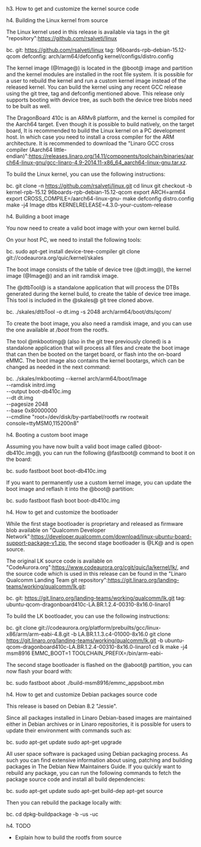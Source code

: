 h3. How to get and customize the kernel source code

h4. Building the Linux kernel from source

The Linux kernel used in this release is available via tags in the git "repository":https://github.com/rsalveti/linux

bc. git: https://github.com/rsalveti/linux
tag: 96boards-rpb-debian-15.12-qcom
defconfig: arch/arm64/defconfig kernel/configs/distro.config

The kernel image (@Image@) is located in the @boot@ image and partition and the kernel modules are installed in the root file system. It is possible for a user to rebuild the kernel and run a custom kernel image instead of the released kernel. You can build the kernel using any recent GCC release using the git tree, tag and defconfig mentioned above. This release only supports booting with device tree, as such both the device tree blobs need to be built as well.

The DragonBoard 410c is an ARMv8 platform, and the kernel is compiled for the Aarch64 target. Even though it is possible to build natively, on the target board, It is recommended to build the Linux kernel on a PC development host. In which case you need to install a cross compiler for the ARM architecture. It is recommended to download the "Linaro GCC cross compiler (Aarch64 little-endian)":https://releases.linaro.org/14.11/components/toolchain/binaries/aarch64-linux-gnu/gcc-linaro-4.9-2014.11-x86_64_aarch64-linux-gnu.tar.xz.

To build the Linux kernel, you can use the following instructions:

bc. git clone -n https://github.com/rsalveti/linux.git
cd linux
git checkout -b kernel-rpb-15.12 96boards-rpb-debian-15.12-qcom
export ARCH=arm64
export CROSS_COMPILE=<path to your GCC cross compiler>/aarch64-linux-gnu-
make defconfig distro.config
make -j4 Image dtbs KERNELRELEASE=4.3.0-your-custom-release

h4. Building a boot image

You now need to create a valid boot image with your own kernel build.

On your host PC, we need to install the following tools:

bc. sudo apt-get install device-tree-compiler
git clone git://codeaurora.org/quic/kernel/skales

The boot image consists of the table of device tree (@dt.img@), the kernel image (@Image@) and an init ramdisk image.

The @dtbTool@ is a standalone application that will process the DTBs generated during the kernel build, to create the table of device tree image. This tool is included in the @skales@ git tree cloned above.

bc. ./skales/dtbTool -o dt.img -s 2048 arch/arm64/boot/dts/qcom/

To create the boot image, you also need a ramdisk image, and you can use the one available at _/boot_ from the rootfs.

The tool @mkbootimg@ (also in the git tree previously cloned) is a standalone application that will process all files and create the boot image that can then be booted on the target board, or flash into the on-board eMMC. The boot image also contains the kernel bootargs, which can be changed as needed in the next command:

bc. ./skales/mkbootimg --kernel arch/arm64/boot/Image \
                   --ramdisk initrd.img \
                   --output boot-db410c.img \
                   --dt dt.img \
                   --pagesize 2048 \
                   --base 0x80000000 \
                   --cmdline "root=/dev/disk/by-partlabel/rootfs rw rootwait console=ttyMSM0,115200n8"

h4. Booting a custom boot image

Assuming you have now built a valid boot image called @boot-db410c.img@, you can run the following @fastboot@ command to boot it on the board:

bc. sudo fastboot boot boot-db410c.img

If you want to permanently use a custom kernel image, you can update the boot image and reflash it into the @boot@ partition:

bc. sudo fastboot flash boot boot-db410c.img

h4. How to get and customize the bootloader

While the first stage bootloader is proprietary and released as firmware blob available on "Qualcomm Developer Network":https://developer.qualcomm.com/download/linux-ubuntu-board-support-package-v1.zip, the second stage bootloader is @LK@ and is open source.

The original LK source code is available on "CodeAurora.org":https://www.codeaurora.org/cgit/quic/la/kernel/lk/, and the source code which is used in this release can be found in the "Linaro Qualcomm Landing Team git repository":https://git.linaro.org/landing-teams/working/qualcomm/lk.git:

bc. git: https://git.linaro.org/landing-teams/working/qualcomm/lk.git
tag: ubuntu-qcom-dragonboard410c-LA.BR.1.2.4-00310-8x16.0-linaro1

To build the LK bootloader, you can use the following instructions:

bc. git clone git://codeaurora.org/platform/prebuilts/gcc/linux-x86/arm/arm-eabi-4.8.git -b LA.BR.1.1.3.c4-01000-8x16.0
git clone https://git.linaro.org/landing-teams/working/qualcomm/lk.git -b ubuntu-qcom-dragonboard410c-LA.BR.1.2.4-00310-8x16.0-linaro1
cd lk
make -j4 msm8916 EMMC_BOOT=1 TOOLCHAIN_PREFIX=<path to arm-eabi-4.8 tree>/bin/arm-eabi-

The second stage bootloader is flashed on the @aboot@ partition, you can now flash your board with:

bc. sudo fastboot aboot ./build-msm8916/emmc_appsboot.mbn

h4. How to get and customize Debian packages source code

This release is based on Debian 8.2 "Jessie".

Since all packages installed in Linaro Debian-based images are maintained either in Debian archives or in Linaro repositories, it is possible for users to update their environment with commands such as:

bc. sudo apt-get update
sudo apt-get upgrade

All user space software is packaged using Debian packaging process. As such you can find extensive information about using, patching and building packages in The Debian New Maintainers Guide. If you quickly want to rebuild any package, you can run the following commands to fetch the package source code and install all build dependencies:

bc. sudo apt-get update
sudo apt-get build-dep <pkg>
apt-get source <pkg>

Then you can rebuild the package locally with:

bc. cd <pkg-version>
dpkg-buildpackage -b -us -uc

h4. TODO

* Explain how to build the rootfs from source
